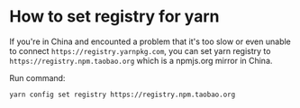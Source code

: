 # How to set registry for yarn

If you're in China and encounted a problem that it's too slow or even unable to connect `https://registry.yarnpkg.com`, you can set yarn registry to `https://registry.npm.taobao.org` which is a npmjs.org mirror in China.

Run command:

```text
yarn config set registry https://registry.npm.taobao.org
```

